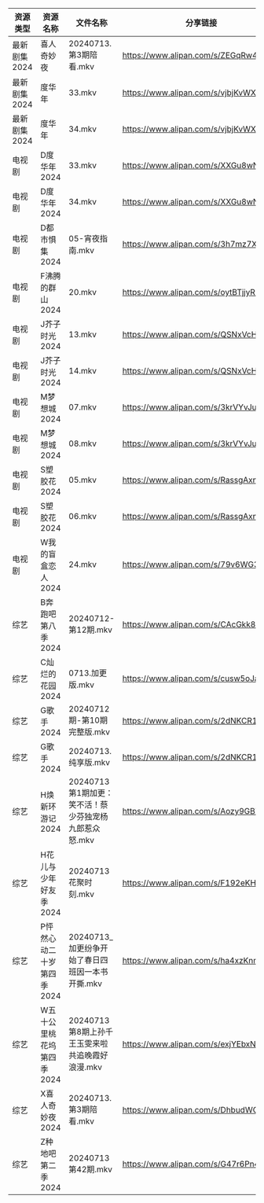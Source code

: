 | 资源类型     | 资源名称            | 文件名称                              | 分享链接                                 | 更新时间                |
| -------- | --------------- | --------------------------------- | ------------------------------------ | ------------------- |
| 最新剧集2024 | 喜人奇妙夜           | 20240713.第3期陪看.mkv                | https://www.alipan.com/s/ZEGqRw45GQP | 2024-07-13 14:11:51 |
| 最新剧集2024 | 度华年             | 33.mkv                            | https://www.alipan.com/s/vjbjKvWXUFQ | 2024-07-13 12:48:11 |
| 最新剧集2024 | 度华年             | 34.mkv                            | https://www.alipan.com/s/vjbjKvWXUFQ | 2024-07-13 12:48:11 |
| 电视剧      | D度华年2024        | 33.mkv                            | https://www.alipan.com/s/XXGu8wNnKrU | 2024-07-13 12:48:06 |
| 电视剧      | D度华年2024        | 34.mkv                            | https://www.alipan.com/s/XXGu8wNnKrU | 2024-07-13 12:48:05 |
| 电视剧      | D都市惧集2024       | 05-宵夜指南.mkv                       | https://www.alipan.com/s/3h7mz7XVT7D | 2024-07-13 12:05:33 |
| 电视剧      | F沸腾的群山2024      | 20.mkv                            | https://www.alipan.com/s/oytBTjjyRmF | 2024-07-13 12:05:42 |
| 电视剧      | J芥子时光2024       | 13.mkv                            | https://www.alipan.com/s/QSNxVcHJ6jZ | 2024-07-13 14:05:59 |
| 电视剧      | J芥子时光2024       | 14.mkv                            | https://www.alipan.com/s/QSNxVcHJ6jZ | 2024-07-13 14:05:59 |
| 电视剧      | M梦想城2024        | 07.mkv                            | https://www.alipan.com/s/3krVYvJuSK6 | 2024-07-13 00:06:25 |
| 电视剧      | M梦想城2024        | 08.mkv                            | https://www.alipan.com/s/3krVYvJuSK6 | 2024-07-13 00:06:24 |
| 电视剧      | S塑胶花2024        | 05.mkv                            | https://www.alipan.com/s/RassgAxnQMB | 2024-07-13 00:07:19 |
| 电视剧      | S塑胶花2024        | 06.mkv                            | https://www.alipan.com/s/RassgAxnQMB | 2024-07-13 00:07:18 |
| 电视剧      | W我的盲盒恋人2024     | 24.mkv                            | https://www.alipan.com/s/79v6WG3ZjBK | 2024-07-13 14:07:43 |
| 综艺       | B奔跑吧第八季2024     | 20240712-第12期.mkv                 | https://www.alipan.com/s/CAcGkk8vZXT | 2024-07-13 00:08:12 |
| 综艺       | C灿烂的花园2024      | 0713.加更版.mkv                      | https://www.alipan.com/s/cusw5oJaLFV | 2024-07-13 14:08:46 |
| 综艺       | G歌手2024         | 20240712期-第10期完整版.mkv             | https://www.alipan.com/s/2dNKCR1mK3D | 2024-07-13 00:08:33 |
| 综艺       | G歌手2024         | 20240713.纯享版.mkv                  | https://www.alipan.com/s/2dNKCR1mK3D | 2024-07-13 14:08:49 |
| 综艺       | H焕新环游记2024      | 20240713第1期加更：笑不活！蔡少芬独宠杨九郎惹众怒.mkv | https://www.alipan.com/s/Aozy9GBZZwu | 2024-07-13 14:08:59 |
| 综艺       | H花儿与少年好友季2024   | 20240713花聚时刻.mkv                  | https://www.alipan.com/s/F192eKH9dMy | 2024-07-13 14:09:10 |
| 综艺       | P怦然心动二十岁第四季2024 | 20240713_加更纷争开始了春日四班因一本书开撕.mkv    | https://www.alipan.com/s/ha4xzKnmVsm | 2024-07-13 14:09:43 |
| 综艺       | W五十公里桃花坞第四季2024 | 20240713第8期上孙千王玉雯来啦共追晚霞好浪漫.mkv    | https://www.alipan.com/s/exjYEbxNRBJ | 2024-07-13 14:10:04 |
| 综艺       | X喜人奇妙夜2024      | 20240713.第3期陪看.mkv                | https://www.alipan.com/s/DhbudWQ5s9v | 2024-07-13 14:10:11 |
| 综艺       | Z种地吧第二季2024     | 20240713第42期.mkv                  | https://www.alipan.com/s/G47r6Pn4GFV | 2024-07-13 14:10:26 |

